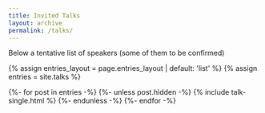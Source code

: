 ```yaml
---
title: Invited Talks 
layout: archive 
permalink: /talks/
---
```


Below a tentative list of speakers (some of them to be confirmed) 


{% assign entries_layout = page.entries_layout | default: 'list' %}
{% assign entries = site.talks  %}

<div class="entries-{{ entries_layout }}">

  {%- for post in entries -%}
    {%- unless post.hidden -%}
      {% include talk-single.html %}
    {%- endunless -%}
  {%- endfor -%}

</div>


